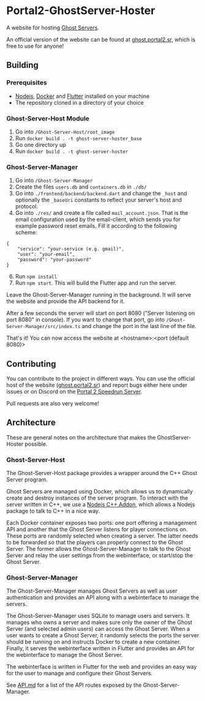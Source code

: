 # Portal2-GhostServer-Hoster

A website for hosting [Ghost Servers](https://github.com/p2sr/GhostServer).

An official version of the website can be found at [ghost.portal2.sr](https://ghost.portal2.sr/), which is free to use for anyone!

## Building

### Prerequisites
- [Nodejs](https://nodejs.org/), [Docker](https://www.docker.com/) and [Flutter](https://flutter.dev) installed on your machine
- The repository cloned in a directory of your choice

### Ghost-Server-Host Module

1. Go into `/Ghost-Server-Host/root_image`
2. Run `docker build . -t ghost-server-hoster_base`
3. Go one directory up
4. Run `docker build . -t ghost-server-hoster`

### Ghost-Server-Manager

1. Go into `/Ghost-Server-Manager`
2. Create the files `users.db` and `containers.db` in `./db/`
3. Go into `./frontend/backend/backend.dart` and change the `_host` and optionally the `_baseUri` constants to reflect your server's host and protocol.
4. Go into `./res/` and create a file called `mail_account.json`. That is the email configuration used by the email-client, which sends you for
example password reset emails. Fill it according to the following scheme:
```
{
    "service": "your-service (e.g. gmail)",
    "user": "your-email",
    "password": "your-password"
}
```
6. Run `npm install`
7. Run `npm start`. This will build the Flutter app and run the server.

Leave the Ghost-Server-Manager running in the background. It will serve the website and provide the API backend for it.

After a few seconds the server will start on port 8080 ("Server listening on port 8080" in console).
If you want to change that port, go into `/Ghost-Server-Manager/src/index.ts` and change the port in the last line of the file.

That's it! You can now access the website at \<hostname\>:<port (default 8080)>

## Contributing

You can contribute to the project in different ways. You can use the official host of the website ([ghost.portal2.sr](https://ghost.portal2.sr/))
and report bugs either here under issues or on Discord on the [Portal 2 Speedrun Server](https://discord.gg/2PwGP73t).

Pull requests are also very welcome!

## Architecture

These are general notes on the architecture that makes the GhostServer-Hoster possible.

### Ghost-Server-Host

The Ghost-Server-Host package provides a wrapper around the C++ Ghost Server program.

Ghost Servers are managed using Docker, which allows us to dynamically create and destroy instances of the server program. To interact with the
server written in C++, we use a [Nodejs C++ Addon](https://nodejs.org/api/addons.html), which allows a Nodejs package to talk to C++ in a nice way.

Each Docker container exposes two ports: one port offering a management API and another that the Ghost Server listens for player connections on.
These ports are randomly selected when creating a server. The latter needs to be forwarded so that the players can properly connect to the Ghost
Server. The former allows the Ghost-Server-Manager to talk to the Ghost Server and relay the user settings from the webinterface, or start/stop 
the Ghost Server.

### Ghost-Server-Manager

The Ghost-Server-Manager manages Ghost Servers as well as user authentication and provides an API along with a webinterface to manage the servers.

The Ghost-Server-Manager uses SQLite to manage users and servers. It manages who owns a server and makes sure only the owner of the Ghost Server
(and selected admin users) can access the Ghost Server. When a user wants to create a Ghost Server, it randomly selects the ports the server
should be running on and instructs Docker to create a new container. Finally, it serves the webinterface written in Flutter and provides an
API for the webinterface to manage the Ghost Server.

The webinterface is written in Flutter for the web and provides an easy way for the user to manage and configure their Ghost Servers.

See [API.md](API.md) for a list of the API routes exposed by the Ghost-Server-Manager.